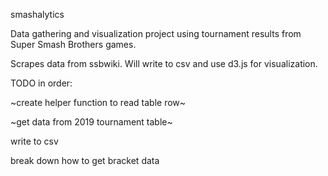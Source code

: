 smashalytics

Data gathering and visualization project using tournament results from Super Smash Brothers games.

Scrapes data from ssbwiki. Will write to csv and use d3.js for visualization.

TODO in order:

   ~create helper function to read table row~

   ~get data from 2019 tournament table~

   write to csv

   break down how to get bracket data
